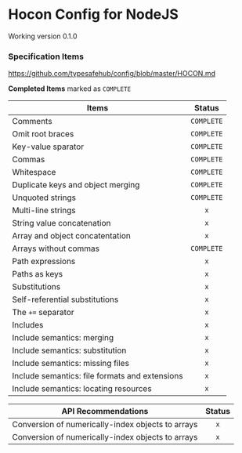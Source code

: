 Hocon Config for NodeJS
============

Working version 0.1.0

### Specification Items

https://github.com/typesafehub/config/blob/master/HOCON.md

**Completed Items** marked as `COMPLETE`

Items                                  | Status
-------------------------------------- | :-----:
Comments                               | `COMPLETE`
Omit root braces                       | `COMPLETE`
Key-value sparator                     | `COMPLETE`
Commas                                 | `COMPLETE`
Whitespace                             | `COMPLETE`
Duplicate keys and object merging      | `COMPLETE`
Unquoted strings                       | `COMPLETE`
Multi-line strings                     | `x`
String value concatenation             | `x`
Array and object concatentation        | `x`
Arrays without commas                  | `COMPLETE`
Path expressions                       | `x`
Paths as keys                          | `x`
Substitutions                          | `x`
Self-referential substitutions         | `x`
The `+=` separator                     | `x`
Includes                               | `x`
Include semantics: merging                         | `x`
Include semantics: substitution                    | `x`
Include semantics: missing files                   | `x`
Include semantics: file formats and extensions     | `x`
Include semantics: locating resources              | `x`

API Recommendations                                        | Status
---------------------------------------------------------- | :----:
Conversion of numerically-index objects to arrays          | `x`
Conversion of numerically-index objects to arrays          | `x`





